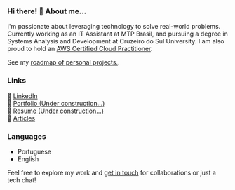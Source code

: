 ### Hi there! 👋 About me...

I'm passionate about leveraging technology to solve real-world problems. Currently working as an IT Assistant at MTP Brasil, and pursuing a degree in Systems Analysis and Development at Cruzeiro do Sul University. I am also proud to hold an [AWS Certified Cloud Practitioner](https://www.credly.com/badges/517fd129-d1e7-4851-a9f7-09a2abadbf01/linked_in?t=s0xbxa).<br>

See my [roadmap of personal projects.](https://github.com/users/viniciusnevescosta/projects/3/views/1).

### Links

🔗 [LinkedIn](https://www.linkedin.com/in/nevesco/)  
📁 [Portfolio (Under construction...)](https://github.com/viniciusnevescosta/portfolio)  
📄 [Resume (Under construction...)](https://github.com/viniciusnevescosta/portfolio)  
📝 [Articles](https://medium.com/@viniciusnevescosta)

### Languages

- Portuguese
- English

Feel free to explore my work and [get in touch](https://www.linkedin.com/in/nevesco/) for collaborations or just a tech chat!
